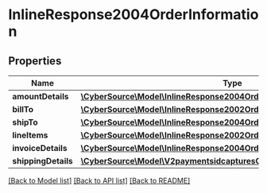 # InlineResponse2004OrderInformation

## Properties
Name | Type | Description | Notes
------------ | ------------- | ------------- | -------------
**amountDetails** | [**\CyberSource\Model\InlineResponse2004OrderInformationAmountDetails**](InlineResponse2004OrderInformationAmountDetails.md) |  | [optional] 
**billTo** | [**\CyberSource\Model\InlineResponse2002OrderInformationBillTo**](InlineResponse2002OrderInformationBillTo.md) |  | [optional] 
**shipTo** | [**\CyberSource\Model\InlineResponse2004OrderInformationShipTo**](InlineResponse2004OrderInformationShipTo.md) |  | [optional] 
**lineItems** | [**\CyberSource\Model\InlineResponse2002OrderInformationLineItems[]**](InlineResponse2002OrderInformationLineItems.md) |  | [optional] 
**invoiceDetails** | [**\CyberSource\Model\InlineResponse2004OrderInformationInvoiceDetails**](InlineResponse2004OrderInformationInvoiceDetails.md) |  | [optional] 
**shippingDetails** | [**\CyberSource\Model\V2paymentsidcapturesOrderInformationShippingDetails**](V2paymentsidcapturesOrderInformationShippingDetails.md) |  | [optional] 

[[Back to Model list]](../README.md#documentation-for-models) [[Back to API list]](../README.md#documentation-for-api-endpoints) [[Back to README]](../README.md)


